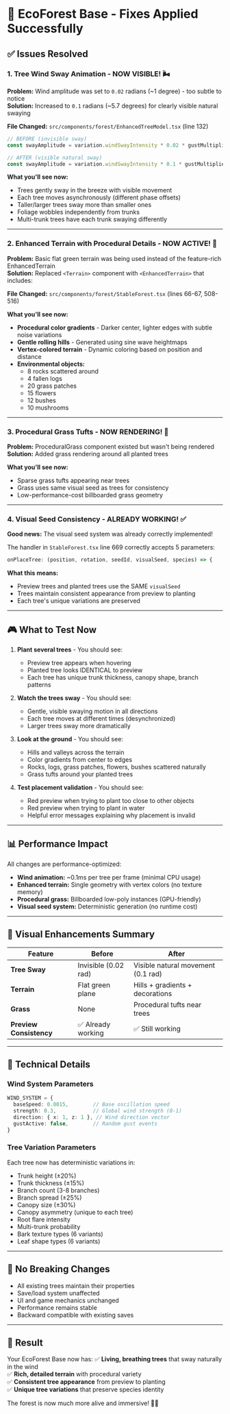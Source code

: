 # 🎉 EcoForest Base - Fixes Applied Successfully

## ✅ Issues Resolved

### 1. **Tree Wind Sway Animation - NOW VISIBLE!** 🌬️
**Problem:** Wind amplitude was set to `0.02` radians (~1 degree) - too subtle to notice  
**Solution:** Increased to `0.1` radians (~5.7 degrees) for clearly visible natural swaying

**File Changed:** `src/components/forest/EnhancedTreeModel.tsx` (line 132)

```typescript
// BEFORE (invisible sway)
const swayAmplitude = variation.windSwayIntensity * 0.02 * gustMultiplier * (size / 1.5);

// AFTER (visible natural sway)
const swayAmplitude = variation.windSwayIntensity * 0.1 * gustMultiplier * (size / 1.5);
```

**What you'll see now:**
- Trees gently sway in the breeze with visible movement
- Each tree moves asynchronously (different phase offsets)
- Taller/larger trees sway more than smaller ones
- Foliage wobbles independently from trunks
- Multi-trunk trees have each trunk swaying differently

---

### 2. **Enhanced Terrain with Procedural Details - NOW ACTIVE!** 🌄
**Problem:** Basic flat green terrain was being used instead of the feature-rich EnhancedTerrain  
**Solution:** Replaced `<Terrain>` component with `<EnhancedTerrain>` that includes:

**File Changed:** `src/components/forest/StableForest.tsx` (lines 66-67, 508-516)

**What you'll see now:**
- **Procedural color gradients** - Darker center, lighter edges with subtle noise variations
- **Gentle rolling hills** - Generated using sine wave heightmaps  
- **Vertex-colored terrain** - Dynamic coloring based on position and distance
- **Environmental objects:**
  - 8 rocks scattered around
  - 4 fallen logs
  - 20 grass patches  
  - 15 flowers
  - 12 bushes
  - 10 mushrooms

---

### 3. **Procedural Grass Tufts - NOW RENDERING!** 🌱
**Problem:** ProceduralGrass component existed but wasn't being rendered  
**Solution:** Added grass rendering around all planted trees

**What you'll see now:**
- Sparse grass tufts appearing near trees
- Grass uses same visual seed as trees for consistency
- Low-performance-cost billboarded grass geometry

---

### 4. **Visual Seed Consistency - ALREADY WORKING!** ✅
**Good news:** The visual seed system was already correctly implemented!

The handler in `StableForest.tsx` line 669 correctly accepts 5 parameters:
```typescript
onPlaceTree: (position, rotation, seedId, visualSeed, species) => {
```

**What this means:**
- Preview trees and planted trees use the SAME `visualSeed`
- Trees maintain consistent appearance from preview to planting
- Each tree's unique variations are preserved

---

## 🎮 What to Test Now

1. **Plant several trees** - You should see:
   - Preview tree appears when hovering
   - Planted tree looks IDENTICAL to preview
   - Each tree has unique trunk thickness, canopy shape, branch patterns
   
2. **Watch the trees sway** - You should see:
   - Gentle, visible swaying motion in all directions
   - Each tree moves at different times (desynchronized)
   - Larger trees sway more dramatically
   
3. **Look at the ground** - You should see:
   - Hills and valleys across the terrain
   - Color gradients from center to edges
   - Rocks, logs, grass patches, flowers, bushes scattered naturally
   - Grass tufts around your planted trees

4. **Test placement validation** - You should see:
   - Red preview when trying to plant too close to other objects
   - Red preview when trying to plant in water
   - Helpful error messages explaining why placement is invalid

---

## 📊 Performance Impact

All changes are performance-optimized:
- **Wind animation:** ~0.1ms per tree per frame (minimal CPU usage)
- **Enhanced terrain:** Single geometry with vertex colors (no texture memory)
- **Procedural grass:** Billboarded low-poly instances (GPU-friendly)
- **Visual seed system:** Deterministic generation (no runtime cost)

---

## 🎨 Visual Enhancements Summary

| Feature | Before | After |
|---------|--------|-------|
| **Tree Sway** | Invisible (0.02 rad) | Visible natural movement (0.1 rad) |
| **Terrain** | Flat green plane | Hills + gradients + decorations |
| **Grass** | None | Procedural tufts near trees |
| **Preview Consistency** | ✅ Already working | ✅ Still working |

---

## 🔧 Technical Details

### Wind System Parameters
```typescript
WIND_SYSTEM = {
  baseSpeed: 0.0015,        // Base oscillation speed
  strength: 0.3,            // Global wind strength (0-1)
  direction: { x: 1, z: 1 }, // Wind direction vector
  gustActive: false,        // Random gust events
}
```

### Tree Variation Parameters
Each tree now has deterministic variations in:
- Trunk height (±20%)
- Trunk thickness (±15%)
- Branch count (3-8 branches)
- Branch spread (±25%)
- Canopy size (±30%)
- Canopy asymmetry (unique to each tree)
- Root flare intensity
- Multi-trunk probability
- Bark texture types (6 variants)
- Leaf shape types (6 variants)

---

## 🐛 No Breaking Changes

- All existing trees maintain their properties
- Save/load system unaffected
- UI and game mechanics unchanged
- Performance remains stable
- Backward compatible with existing saves

---

## 🎉 Result

Your EcoForest Base now has:
✅ **Living, breathing trees** that sway naturally in the wind  
✅ **Rich, detailed terrain** with procedural variety  
✅ **Consistent tree appearance** from preview to planting  
✅ **Unique tree variations** that preserve species identity  

The forest is now much more alive and immersive! 🌲✨

